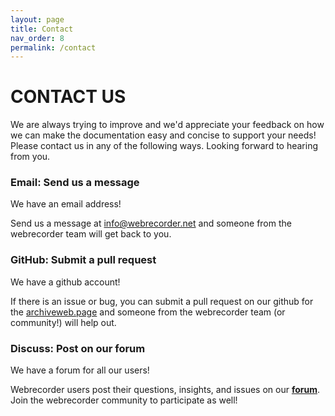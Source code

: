 ```yaml
---
layout: page
title: Contact
nav_order: 8
permalink: /contact
---
```


# CONTACT US

We are always trying to improve and we'd appreciate your feedback on how we can make the documentation easy and concise to support your needs! Please contact us in any of the following ways. Looking forward to hearing from you.


### Email: Send us a message
We have an email address!

Send us a message at <info@webrecorder.net> and someone from the webrecorder team will get back to you.

### GitHub: Submit a pull request
We have a github account!

If there is an issue or bug, you can submit a pull request on our github for the <a href="https://github.com/webrecorder/archiveweb.page" target="_blank">archiveweb.page</a> and someone from the webrecorder team (or community!) will help out.


### Discuss: Post on our forum
We have a forum for all our users!

Webrecorder users post their questions, insights, and issues on our <a href="https://forum.webrecorder.net/" target="_blank"><b>forum</b></a>. Join the webrecorder community to participate as well!